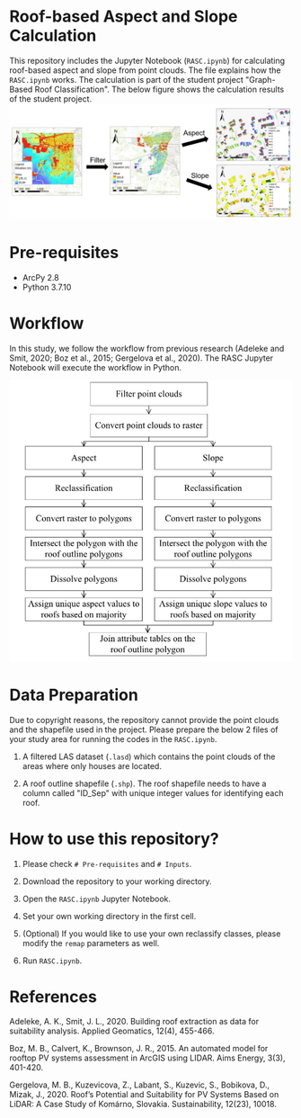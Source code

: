 # Roof-based Aspect and Slope Calculation

This repository includes the Jupyter Notebook (`RASC.ipynb`) for calculating roof-based aspect and slope from point clouds. The file explains how the `RASC.ipynb` works. The calculation is part of the student project "Graph-Based Roof Classification". The below figure shows the calculation results of the student project.
![plot](Overview.JPG)

# Pre-requisites

- ArcPy 2.8
- Python 3.7.10

# Workflow

In this study, we follow the workflow from previous research (Adeleke and Smit, 2020; Boz et al., 2015; Gergelova et al., 2020). The RASC Jupyter Notebook will execute the workflow in Python.

![plot](Flowchart.JPG)

# Data Preparation

 Due to copyright reasons, the repository cannot provide the point clouds and the shapefile used in the project. Please prepare the below 2 files of your study area for running the codes in the  `RASC.ipynb`.

1. A filtered LAS dataset (`.lasd`) which contains the point clouds of the areas where only houses are located.

2. A roof outline shapefile (`.shp`). The roof shapefile needs to have a column called "ID_Sep" with unique integer values for identifying each roof.

# How to use this repository?

1. Please check `# Pre-requisites` and `# Inputs`. 

2. Download the repository to your working directory.

3. Open the `RASC.ipynb` Jupyter Notebook.

4. Set your own working directory in the first cell. 

5. (Optional) If you would like to use your own reclassify classes, please modify the `remap` parameters as well.

5. Run `RASC.ipynb`.

# References
Adeleke, A. K., Smit, J. L., 2020. Building roof extraction as data for suitability analysis. Applied Geomatics, 12(4), 455-466.

Boz, M. B., Calvert, K., Brownson, J. R., 2015. An automated model for rooftop PV systems assessment in ArcGIS using LIDAR. Aims Energy, 3(3), 401-420.

Gergelova, M. B., Kuzevicova, Z., Labant, S., Kuzevic, S., Bobikova, D., Mizak, J., 2020. Roof’s Potential and Suitability for PV Systems Based on LiDAR: A Case Study of Komárno, Slovakia. Sustainability, 12(23), 10018.
